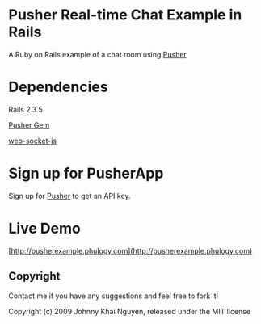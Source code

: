 # Pusher Real-time Chat Example in Rails
  
A Ruby on Rails example of a chat room using [Pusher](http://pusherapp.com)

# Dependencies

Rails 2.3.5

[Pusher Gem](http://rubygems.org/gems/pusher)

[web-socket-js](http://github.com/gimite/web-socket-js)


# Sign up for PusherApp

Sign up for [Pusher](http://app.pusherapp.com/signup) to get an API key.

# Live Demo

[http://pusherexample.phulogy.com](http://pusherexample.phulogy.com)

## Copyright

Contact me if you have any suggestions and feel free to fork it!

Copyright (c) 2009 Johnny Khai Nguyen, released under the MIT license
